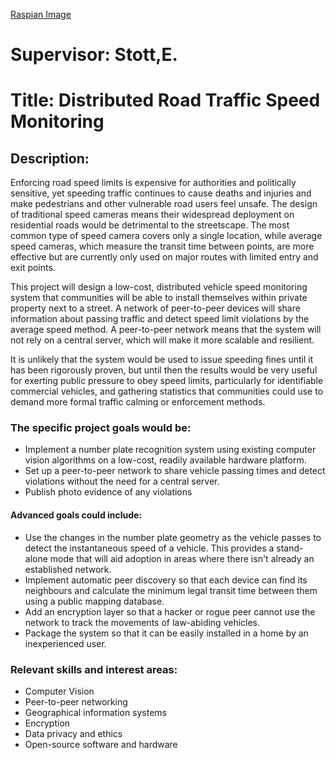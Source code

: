 [Raspian Image](http://localhost)

# Supervisor: Stott,E. 
# Title:  Distributed Road Traffic Speed Monitoring
## Description:

Enforcing road speed limits is expensive for authorities and politically sensitive, yet speeding traffic continues to cause deaths and injuries and make pedestrians and other vulnerable road users feel unsafe. The design of traditional speed cameras means their widespread deployment on residential roads would be detrimental to the streetscape. The most common type of speed camera covers only a single location, while average speed cameras, which measure the transit time between points, are more effective but are currently only used on major routes with limited entry and exit points. 

This project will design a low-cost, distributed vehicle speed monitoring system that communities will be able to install themselves within private property next to a street. A network of peer-to-peer devices will share information about passing traffic and detect speed limit violations by the average speed method. A peer-to-peer network means that the system will not rely on a central server, which will make it more scalable and resilient. 

It is unlikely that the system would be used to issue speeding fines until it has been rigorously proven, but until then the results would be very useful for exerting public pressure to obey speed limits, particularly for identifiable commercial vehicles, and gathering statistics that communities could use to demand more formal traffic calming or enforcement methods. 

### The specific project goals would be: 
- Implement a number plate recognition system using existing computer vision algorithms on a low-cost, readily available hardware platform. 
- Set up a peer-to-peer network to share vehicle passing times and detect violations without the need for a central server. 
- Publish photo evidence of any violations 

#### Advanced goals could include: 
- Use the changes in the number plate geometry as the vehicle passes to detect the instantaneous speed of a vehicle. This provides a stand-alone mode that will aid adoption in areas where there isn't already an established network. 
- Implement automatic peer discovery so that each device can find its neighbours and calculate the minimum legal transit time between them using a public mapping database. 
- Add an encryption layer so that a hacker or rogue peer cannot use the network to track the movements of law-abiding vehicles. 
- Package the system so that it can be easily installed in a home by an inexperienced user. 

### Relevant skills and interest areas: 
- Computer Vision 
- Peer-to-peer networking 
- Geographical information systems 
- Encryption 
- Data privacy and ethics 
- Open-source software and hardware

